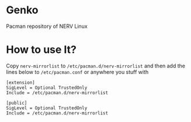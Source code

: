 # Genko

Pacman repository of NERV Linux

# How to use It?

Copy `nerv-mirrorlist` to `/etc/pacman.d/nerv-mirrorlist` and then add the lines below to
`/etc/pacman.conf` or anywhere you stuff with

```
[extension]
SigLevel = Optional TrustedOnly
Include = /etc/pacman.d/nerv-mirrorlist

[public]
SigLevel = Optional TrustedOnly
Include = /etc/pacman.d/nerv-mirrorlist
```
